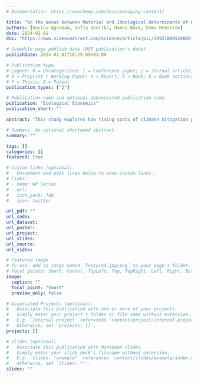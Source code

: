 ```yaml
---
# Documentation: https://wowchemy.com/docs/managing-content/

title: "On the Nexus between Material and Ideological Determinants of Climate Policy Support"
authors: [Gustav Agneman, Sofia Henriks, Hanna Bäck, Emma Renström]
date: 2024-02-01
doi: "https://www.sciencedirect.com/science/article/pii/S0921800924000168"

# Schedule page publish date (NOT publication's date).
publishDate: 2024-02-01T18:25:05+01:00

# Publication type.
# Legend: 0 = Uncategorized; 1 = Conference paper; 2 = Journal article;
# 3 = Preprint / Working Paper; 4 = Report; 5 = Book; 6 = Book section;
# 7 = Thesis; 8 = Patent
publication_types: ["2"]

# Publication name and optional abbreviated publication name.
publication: "Ecological Economics"
publication_short: ""

abstract: "This study explores how rising costs of climate mitigation policies shape climate policy support differentially for the ideological left and right. To this end, we randomly manipulate the consumption costs associated with four different climate mitigation policies and study how different cost scenarios influence policy support among a sample of 1,597 Swedish adults. We find that more costly climate policies induce greater climate policy polarization, since right-leaning participants both display lower baseline support and more cost-sensitivity in their climate policy support. In addition, we demonstrate that when policy costs are (experimentally) higher, right-leaning participants express less concern about how consumption affects the climate. This pattern can be understood through the lens of motivated disbelief, which holds that people may adjust their beliefs in order to support their preferred actions. The present analysis provides novel insights as to when and how material conditions influence climate policy preferences."

# Summary. An optional shortened abstract.
summary: ""

tags: []
categories: []
featured: true

# Custom links (optional).
#   Uncomment and edit lines below to show custom links.
# links:
# - name: WP Series
#   url: 
#   icon_pack: fab
#   icon: twitter

url_pdf: ""
url_code:
url_dataset:
url_poster:
url_project:
url_slides:
url_source:
url_video:

# Featured image
# To use, add an image named `featured.jpg/png` to your page's folder. 
# Focal points: Smart, Center, TopLeft, Top, TopRight, Left, Right, BottomLeft, Bottom, BottomRight.
image:
  caption: ""
  focal_point: "Smart"
  preview_only: false

# Associated Projects (optional).
#   Associate this publication with one or more of your projects.
#   Simply enter your project's folder or file name without extension.
#   E.g. `internal-project` references `content/project/internal-project/index.md`.
#   Otherwise, set `projects: []`.
projects: []

# Slides (optional).
#   Associate this publication with Markdown slides.
#   Simply enter your slide deck's filename without extension.
#   E.g. `slides: "example"` references `content/slides/example/index.md`.
#   Otherwise, set `slides: ""`.
slides: ""
---
```

